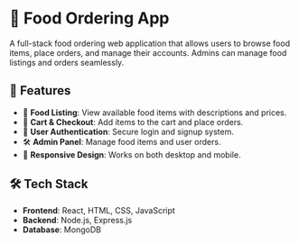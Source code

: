 # 🍔 Food Ordering App

A full-stack food ordering web application that allows users to browse food items, place orders, and manage their accounts. Admins can manage food listings and orders seamlessly.

## 🚀 Features
- 📜 **Food Listing**: View available food items with descriptions and prices.
- 🛒 **Cart & Checkout**: Add items to the cart and place orders.
- 🔐 **User Authentication**: Secure login and signup system.
- 🛠️ **Admin Panel**: Manage food items and user orders.
- 📱 **Responsive Design**: Works on both desktop and mobile.

## 🛠️ Tech Stack
- **Frontend**: React, HTML, CSS, JavaScript
- **Backend**: Node.js, Express.js
- **Database**: MongoDB
